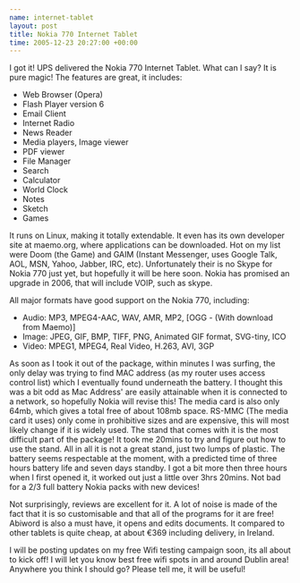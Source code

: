 ```yaml
--- 
name: internet-tablet
layout: post
title: Nokia 770 Internet Tablet
time: 2005-12-23 20:27:00 +00:00
---
```

I got it! UPS delivered the Nokia 770 Internet Tablet. What can I say?
It is pure magic! The features are great, it includes: 

* Web Browser (Opera) 
* Flash Player version 6
* Email Client
* Internet Radio
* News Reader
* Media players, Image viewer
* PDF viewer
* File Manager
* Search
* Calculator
* World Clock
* Notes
* Sketch
* Games
 

It runs on Linux, making it totally extendable. It even has its own
developer site at maemo.org, where applications can be downloaded. Hot 
on my list were Doom (the Game) and GAIM (Instant Messenger, uses Google
Talk, AOL, MSN, Yahoo, Jabber, IRC, etc). Unfortunately their is no Skype 
for Nokia 770 just yet, but hopefully it will be here soon. Nokia has 
promised an upgrade in 2006, that will include VOIP, such as skype.

All major formats have good support on the Nokia 770, including: 

* Audio: MP3, MPEG4-AAC, WAV, AMR, MP2, [OGG - (With download from Maemo)]
* Image: JPEG, GIF, BMP, TIFF, PNG, Animated GIF format, SVG-tiny, ICO
* Video: MPEG1, MPEG4, Real Video, H.263, AVI, 3GP
 

As soon as I took it out of the package, within minutes I was surfing, 
the only delay was trying to find MAC address (as my router uses access 
control list) which I eventually found underneath the battery. I thought 
this was a bit odd as Mac Address' are easily attainable when it is connected
to a network, so hopefully Nokia will revise this! The media card is also 
only 64mb, which gives a total free of about 108mb space. RS-MMC (The media
card it uses) only come in prohibitive sizes and are expensive, this will
most likely change if it is widely used. The stand that comes with
it is the most difficult part of the package! It took me 20mins to try 
and figure out how to use the stand. All in all it is not a great stand,
just two lumps of plastic. The battery seems respectable at the moment, 
with a predicted time of three hours battery life and seven days standby. 
I got a bit more then three hours when I first opened it, it worked out 
just a little over 3hrs 20mins. Not bad for a 2/3 full battery Nokia packs
with new devices! 
 
Not surprisingly, reviews are excellent for it. A lot of noise is made 
of the fact that it is so customisable and that all of the programs for it 
are free! Abiword is also a must have, it opens and edits documents. It compared
to other tablets is quite cheap, at about €369 including delivery, in Ireland. 
 
I will be posting updates on my free Wifi testing campaign soon, its all about
to kick off! I will let you know best free wifi spots in and around Dublin area!
Anywhere you think I should go? Please tell me, it will be useful!
